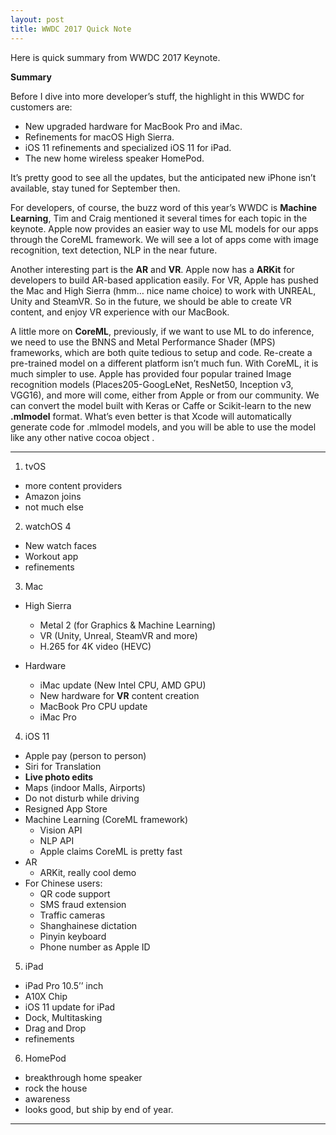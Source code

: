 ```yaml
---
layout: post
title: WWDC 2017 Quick Note
---
```


Here is quick summary from WWDC 2017 Keynote.

**Summary**

Before I dive into more developer’s stuff, the highlight in this WWDC for customers are:

 * New upgraded hardware for MacBook Pro and iMac.
 * Refinements for macOS High Sierra.
 * iOS 11 refinements and specialized iOS 11 for iPad.
 * The new home wireless speaker HomePod.

It’s pretty good to see all the updates, but the anticipated new iPhone isn’t available, stay tuned for September then.

For developers, of course, the buzz word of this year’s WWDC  is **Machine Learning**, Tim and Craig mentioned it several times for each topic in the keynote. Apple now provides an easier way to use ML models for our apps through the CoreML framework. We will see a lot of apps come with image recognition, text detection, NLP in the near future.

Another interesting part is the **AR** and **VR**. Apple now has a **ARKit** for developers to build AR-based application easily. For VR, Apple has pushed the Mac and High Sierra (hmm… nice name choice) to work with UNREAL, Unity and SteamVR. So in the future, we should be able to create VR content, and enjoy VR experience with our MacBook.

A little more on **CoreML**, previously, if we want to use ML to do inference, we need to use the BNNS and Metal Performance Shader (MPS) frameworks, which are both quite tedious to setup and code. Re-create a pre-trained model on a different platform isn’t much fun. With CoreML, it is much simpler to use. Apple has provided four popular trained Image recognition models (Places205-GoogLeNet, ResNet50, Inception v3, VGG16), and more will come, either from Apple or from our community. We can convert the model built with Keras or Caffe or Scikit-learn to the new **.mlmodel** format. What’s even better is that Xcode will automatically generate code for .mlmodel models, and you will be able to use the model like any other native cocoa object .

---

1. tvOS
  * more content providers
  * Amazon joins
  * not much else

2. watchOS 4
  * New watch faces
  * Workout app
  * refinements

3. Mac
  * High Sierra
    * Metal 2 (for Graphics & Machine Learning)
    * VR (Unity, Unreal, SteamVR and more)
    * H.265 for 4K video (HEVC)

  * Hardware
	* iMac update (New Intel CPU, AMD GPU)
	* New hardware for **VR** content creation
	* MacBook Pro CPU update
	* iMac Pro

4. iOS 11
  * Apple pay (person to person)
  * Siri for Translation
  * **Live photo edits**
  * Maps (indoor Malls, Airports)
  * Do not disturb while driving
  * Resigned App Store
  * Machine Learning (CoreML framework)
    * Vision API
    * NLP API
	* Apple claims CoreML is pretty fast
  * AR
	* ARKit, really cool demo
  * For Chinese users:
	* QR code support
	* SMS fraud extension
	* Traffic cameras
    * Shanghainese dictation
	* Pinyin keyboard
	* Phone number as Apple ID

5. iPad
  * iPad Pro 10.5’’ inch
  * A10X Chip
  * iOS 11 update for iPad
  * Dock, Multitasking
  * Drag and Drop
  * refinements

6. HomePod
  * breakthrough home speaker
  * rock the house
  * awareness
  * looks good, but ship by end of year.

----
